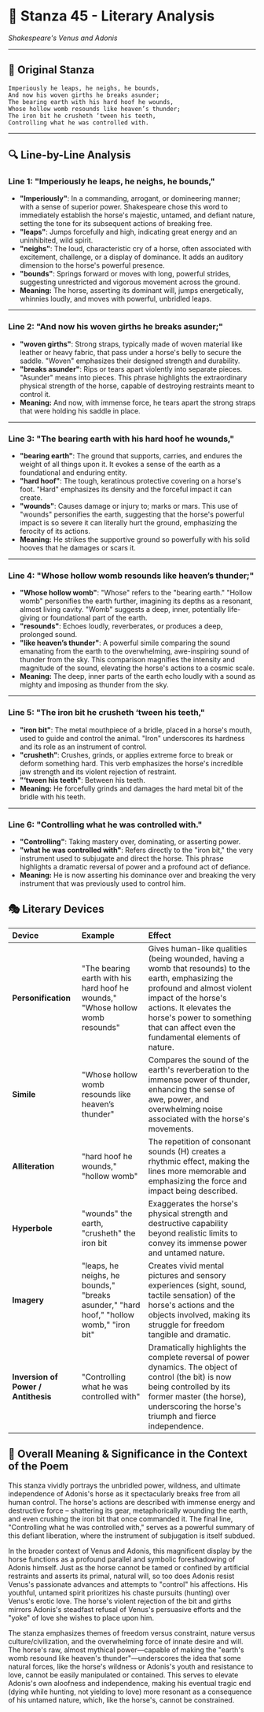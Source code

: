 # 🌹 Stanza 45 - Literary Analysis
*Shakespeare's Venus and Adonis*

---

## 📖 Original Stanza
```
Imperiously he leaps, he neighs, he bounds,
And now his woven girths he breaks asunder;
The bearing earth with his hard hoof he wounds,
Whose hollow womb resounds like heaven’s thunder;
The iron bit he crusheth ‘tween his teeth,        
Controlling what he was controlled with.
```

---

## 🔍 Line-by-Line Analysis

### Line 1: "Imperiously he leaps, he neighs, he bounds,"
*   **"Imperiously"**: In a commanding, arrogant, or domineering manner; with a sense of superior power. Shakespeare chose this word to immediately establish the horse's majestic, untamed, and defiant nature, setting the tone for its subsequent actions of breaking free.
*   **"leaps"**: Jumps forcefully and high, indicating great energy and an uninhibited, wild spirit.
*   **"neighs"**: The loud, characteristic cry of a horse, often associated with excitement, challenge, or a display of dominance. It adds an auditory dimension to the horse's powerful presence.
*   **"bounds"**: Springs forward or moves with long, powerful strides, suggesting unrestricted and vigorous movement across the ground.
*   **Meaning:** The horse, asserting its dominant will, jumps energetically, whinnies loudly, and moves with powerful, unbridled leaps.

---

### Line 2: "And now his woven girths he breaks asunder;"
*   **"woven girths"**: Strong straps, typically made of woven material like leather or heavy fabric, that pass under a horse's belly to secure the saddle. "Woven" emphasizes their designed strength and durability.
*   **"breaks asunder"**: Rips or tears apart violently into separate pieces. "Asunder" means into pieces. This phrase highlights the extraordinary physical strength of the horse, capable of destroying restraints meant to control it.
*   **Meaning:** And now, with immense force, he tears apart the strong straps that were holding his saddle in place.

---

### Line 3: "The bearing earth with his hard hoof he wounds,"
*   **"bearing earth"**: The ground that supports, carries, and endures the weight of all things upon it. It evokes a sense of the earth as a foundational and enduring entity.
*   **"hard hoof"**: The tough, keratinous protective covering on a horse's foot. "Hard" emphasizes its density and the forceful impact it can create.
*   **"wounds"**: Causes damage or injury to; marks or mars. This use of "wounds" personifies the earth, suggesting that the horse's powerful impact is so severe it can literally hurt the ground, emphasizing the ferocity of its actions.
*   **Meaning:** He strikes the supportive ground so powerfully with his solid hooves that he damages or scars it.

---

### Line 4: "Whose hollow womb resounds like heaven’s thunder;"
*   **"Whose hollow womb"**: "Whose" refers to the "bearing earth." "Hollow womb" personifies the earth further, imagining its depths as a resonant, almost living cavity. "Womb" suggests a deep, inner, potentially life-giving or foundational part of the earth.
*   **"resounds"**: Echoes loudly, reverberates, or produces a deep, prolonged sound.
*   **"like heaven’s thunder"**: A powerful simile comparing the sound emanating from the earth to the overwhelming, awe-inspiring sound of thunder from the sky. This comparison magnifies the intensity and magnitude of the sound, elevating the horse's actions to a cosmic scale.
*   **Meaning:** The deep, inner parts of the earth echo loudly with a sound as mighty and imposing as thunder from the sky.

---

### Line 5: "The iron bit he crusheth ‘tween his teeth,"
*   **"iron bit"**: The metal mouthpiece of a bridle, placed in a horse's mouth, used to guide and control the animal. "Iron" underscores its hardness and its role as an instrument of control.
*   **"crusheth"**: Crushes, grinds, or applies extreme force to break or deform something hard. This verb emphasizes the horse's incredible jaw strength and its violent rejection of restraint.
*   **"‘tween his teeth"**: Between his teeth.
*   **Meaning:** He forcefully grinds and damages the hard metal bit of the bridle with his teeth.

---

### Line 6: "Controlling what he was controlled with."
*   **"Controlling"**: Taking mastery over, dominating, or asserting power.
*   **"what he was controlled with"**: Refers directly to the "iron bit," the very instrument used to subjugate and direct the horse. This phrase highlights a dramatic reversal of power and a profound act of defiance.
*   **Meaning:** He is now asserting his dominance over and breaking the very instrument that was previously used to control him.

## 🎭 Literary Devices

| Device           | Example                                       | Effect                                                                                                                                                                                                                                                          |
| :--------------- | :-------------------------------------------- | :------------------------------------------------------------------------------------------------------------------------------------------------------------------------------------------------------------------------------------------------------------ |
| **Personification** | "The bearing earth with his hard hoof he wounds," "Whose hollow womb resounds" | Gives human-like qualities (being wounded, having a womb that resounds) to the earth, emphasizing the profound and almost violent impact of the horse's actions. It elevates the horse's power to something that can affect even the fundamental elements of nature. |
| **Simile**       | "Whose hollow womb resounds like heaven’s thunder" | Compares the sound of the earth's reverberation to the immense power of thunder, enhancing the sense of awe, power, and overwhelming noise associated with the horse's movements.                                                                              |
| **Alliteration** | "hard hoof he wounds," "hollow womb"           | The repetition of consonant sounds (H) creates a rhythmic effect, making the lines more memorable and emphasizing the force and impact being described.                                                                                                            |
| **Hyperbole**    | "wounds" the earth, "crusheth" the iron bit | Exaggerates the horse's physical strength and destructive capability beyond realistic limits to convey its immense power and untamed nature.                                                                                                            |
| **Imagery**      | "leaps, he neighs, he bounds," "breaks asunder," "hard hoof," "hollow womb," "iron bit" | Creates vivid mental pictures and sensory experiences (sight, sound, tactile sensation) of the horse's actions and the objects involved, making its struggle for freedom tangible and dramatic.                                                                  |
| **Inversion of Power / Antithesis** | "Controlling what he was controlled with"            | Dramatically highlights the complete reversal of power dynamics. The object of control (the bit) is now being controlled by its former master (the horse), underscoring the horse's triumph and fierce independence.                                                     |

## 🎯 Overall Meaning & Significance in the Context of the Poem

This stanza vividly portrays the unbridled power, wildness, and ultimate independence of Adonis's horse as it spectacularly breaks free from all human control. The horse's actions are described with immense energy and destructive force – shattering its gear, metaphorically wounding the earth, and even crushing the iron bit that once commanded it. The final line, "Controlling what he was controlled with," serves as a powerful summary of this defiant liberation, where the instrument of subjugation is itself subdued.

In the broader context of Venus and Adonis, this magnificent display by the horse functions as a profound parallel and symbolic foreshadowing of Adonis himself. Just as the horse cannot be tamed or confined by artificial restraints and asserts its primal, natural will, so too does Adonis resist Venus's passionate advances and attempts to "control" his affections. His youthful, untamed spirit prioritizes his chaste pursuits (hunting) over Venus's erotic love. The horse's violent rejection of the bit and girths mirrors Adonis's steadfast refusal of Venus's persuasive efforts and the "yoke" of love she wishes to place upon him.

The stanza emphasizes themes of freedom versus constraint, nature versus culture/civilization, and the overwhelming force of innate desire and will. The horse's raw, almost mythical power—capable of making the "earth's womb resound like heaven's thunder"—underscores the idea that some natural forces, like the horse's wildness or Adonis's youth and resistance to love, cannot be easily manipulated or contained. This serves to elevate Adonis's own aloofness and independence, making his eventual tragic end (dying while hunting, not yielding to love) more resonant as a consequence of his untamed nature, which, like the horse's, cannot be constrained.

